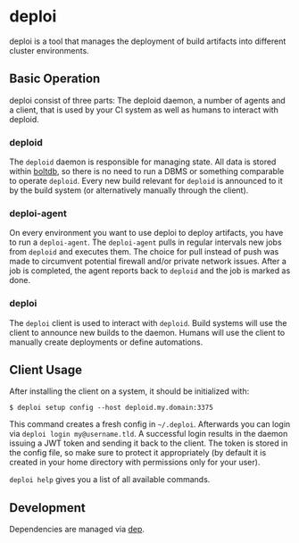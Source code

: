 # deploi

deploi is a tool that manages the deployment of build artifacts into different cluster environments.

## Basic Operation

deploi consist of three parts: The deploid daemon, a number of agents and a client, that is used by your CI system as well as humans to interact with deploid.

### deploid

The `deploid` daemon is responsible for managing state. All data is stored within [boltdb](https://github.com/boltdb/bolt), so there is no need to run a DBMS or something comparable to operate `deploid`. Every new build relevant for `deploid` is announced to it by the build system (or alternatively manually through the client).

### deploi-agent

On every environment you want to use deploi to deploy artifacts, you have to run a `deploi-agent`. The `deploi-agent` pulls in regular intervals new jobs from `deploid` and executes them. The choice for pull instead of push was made to circumvent potential firewall and/or private network issues. After a job is completed, the agent reports back to `deploid` and the job is marked as done.

### deploi

The `deploi` client is used to interact with `deploid`. Build systems will use the client to announce new builds to the daemon. Humans will use the client to manually create deployments or define automations.

## Client Usage

After installing the client on a system, it should be initialized with:

```
$ deploi setup config --host deploid.my.domain:3375
```

This command creates a fresh config in `~/.deploi`. Afterwards you can login via `deploi login my@username.tld`. A successful login results in the daemon issuing a JWT token and sending it back to the client. The token is stored in the config file, so make sure to protect it appropriately (by default it is created in your home directory with permissions only for your user).

`deploi help` gives you a list of all available commands.

## Development

Dependencies are managed via [dep](https://github.com/golang/dep).
